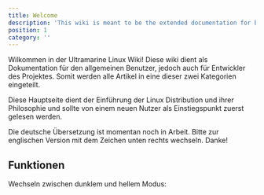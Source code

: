 ```yaml
---
title: Welcome
description: 'This wiki is meant to be the extended documentation for both end users and developers, so it is separated in those two categories.'
position: 1
category: ''
---
```

Wilkommen in der Ultramarine Linux Wiki! Diese wiki dient als Dokumentation für den allgemeinen Benutzer, jedoch auch für Entwickler des Projektes. Somit werden alle Artikel in eine dieser zwei Kategorien eingeteilt.

Diese Hauptseite dient der Einführung der Linux Distribution und ihrer Philosophie und sollte von einem neuen Nutzer als Einstiegspunkt zuerst gelesen werden.

Die deutsche Übersetzung ist momentan noch in Arbeit. Bitte zur englischen Version mit dem Zeichen unten rechts wechseln. Danke!




## Funktionen

<p class="flex items-center">Wechseln zwischen dunklem und hellem Modus:&nbsp;<app-color-switcher class="inline-flex ml-2"></app-color-switcher></p>
